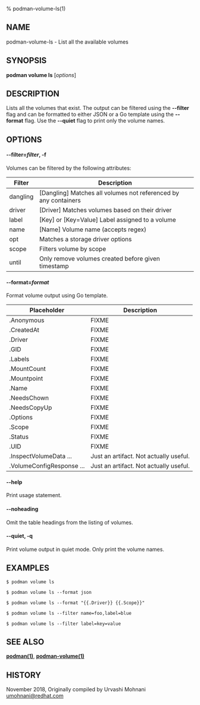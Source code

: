 % podman-volume-ls(1)

## NAME
podman\-volume\-ls - List all the available volumes

## SYNOPSIS
**podman volume ls** [*options*]

## DESCRIPTION

Lists all the volumes that exist. The output can be filtered using the **--filter**
flag and can be formatted to either JSON or a Go template using the **--format**
flag. Use the **--quiet** flag to print only the volume names.

## OPTIONS

#### **--filter**=*filter*, **-f**

Volumes can be filtered by the following attributes:

| **Filter** | **Description**                                                                       |
| ---------- | ------------------------------------------------------------------------------------- |
| dangling   | [Dangling] Matches all volumes not referenced by any containers                       |
| driver     | [Driver] Matches volumes based on their driver                                        |
| label      | [Key] or [Key=Value] Label assigned to a volume                                       |
| name       | [Name] Volume name (accepts regex)                                                    |
| opt        | Matches a storage driver options                                                      |
| scope      | Filters volume by scope                                                               |
| until      | Only remove volumes created before given timestamp                                    |

#### **--format**=*format*

Format volume output using Go template.

| **Placeholder**     | **Description**    |
| ------------------- | ------------------ |
| .Anonymous          | FIXME |
| .CreatedAt          | FIXME |
| .Driver             | FIXME |
| .GID                | FIXME |
| .Labels             | FIXME |
| .MountCount         | FIXME |
| .Mountpoint         | FIXME |
| .Name               | FIXME |
| .NeedsChown         | FIXME |
| .NeedsCopyUp        | FIXME |
| .Options            | FIXME |
| .Scope              | FIXME |
| .Status             | FIXME |
| .UID                | FIXME |
| .InspectVolumeData    ... | Just an artifact. Not actually useful. |
| .VolumeConfigResponse ... | Just an artifact. Not actually useful. |

#### **--help**

Print usage statement.

#### **--noheading**

Omit the table headings from the listing of volumes.

#### **--quiet**, **-q**

Print volume output in quiet mode. Only print the volume names.

## EXAMPLES

```
$ podman volume ls

$ podman volume ls --format json

$ podman volume ls --format "{{.Driver}} {{.Scope}}"

$ podman volume ls --filter name=foo,label=blue

$ podman volume ls --filter label=key=value
```

## SEE ALSO
**[podman(1)](podman.1.md)**, **[podman-volume(1)](podman-volume.1.md)**

## HISTORY
November 2018, Originally compiled by Urvashi Mohnani <umohnani@redhat.com>
